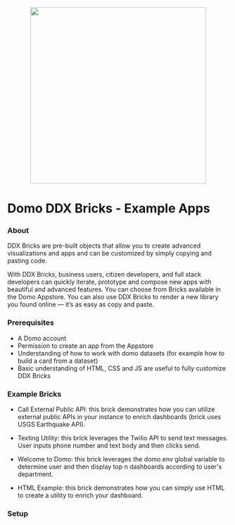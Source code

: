 <div align="center">
  <img src="https://github.com/domoinc/domo-node-sdk/blob/master/domo.png?raw=true" width="400" height="400"/>
</div>

# Domo DDX Bricks - Example Apps

### About
DDX Bricks are pre-built objects that allow you to create advanced visualizations and apps and can be customized by simply copying and pasting code.

With DDX Bricks, business users, citizen developers, and full stack developers can quickly iterate, prototype and compose new apps with beautiful and advanced features. You can choose from Bricks available in the Domo Appstore. You can also use DDX Bricks to render a new library you found online — it’s as easy as copy and paste.

### Prerequisites
* A Domo account
* Permission to create an app from the Appstore
* Understanding of how to work with domo datasets (for example how to build a card from a dataset)
* Basic understanding of HTML, CSS and JS are useful to fully customize DDX Bricks
### Example Bricks
* Call External Public API: this brick demonstrates how you can utilize external public APIs in your instance to enrich dashboards (brick uses USGS Earthquake API).

* Texting Utility: this brick leverages the Twilio API to send text messages. User inputs phone number and text body and then clicks send.

* Welcome to Domo: this brick leverages the domo.env global variable to determine user and then display top n dashboards according to user's department.

* HTML Example: this brick demonstrates how you can simply use HTML to create a utility to enrich your dashboard.

### Setup